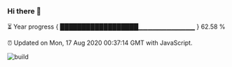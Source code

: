 ### Hi there 👋

⏳ Year progress { ██████████████████▁▁▁▁▁▁▁▁▁▁▁▁ } 62.58 %

⏰ Updated on Mon, 17 Aug 2020 00:37:14 GMT with JavaScript.

![build](https://github.com/shenxianpeng/shenxianpeng/workflows/build/badge.svg)
